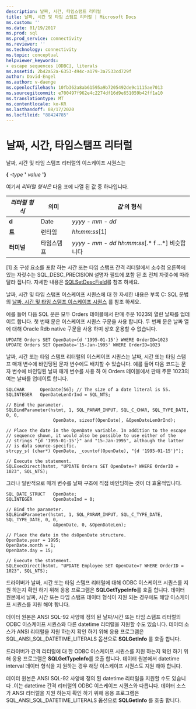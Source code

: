 ```yaml
---
description: 날짜, 시간, 타임스탬프 리터럴
title: 날짜, 시간 및 타임 스탬프 리터럴 | Microsoft Docs
ms.custom: ''
ms.date: 01/19/2017
ms.prod: sql
ms.prod_service: connectivity
ms.reviewer: ''
ms.technology: connectivity
ms.topic: conceptual
helpviewer_keywords:
- escape sequences [ODBC], literals
ms.assetid: 2b42a52a-6353-494c-a179-3a7533cd729f
author: David-Engel
ms.author: v-daenge
ms.openlocfilehash: 10fb362a8ab61595a9b7205492de9c1115ae7013
ms.sourcegitcommit: e700497f962e4c2274df16d9e651059b42ff1a10
ms.translationtype: MT
ms.contentlocale: ko-KR
ms.lasthandoff: 08/17/2020
ms.locfileid: "88424785"
---
```

# <a name="date-time-and-timestamp-literals"></a>날짜, 시간, 타임스탬프 리터럴
날짜, 시간 및 타임 스탬프 리터럴의 이스케이프 시퀀스는  
  
 **{**  _-type_ **'** _value_ **'}**  
  
 여기서 *리터럴 형식은* 다음 표에 나열 된 값 중 하나입니다.  
  
|*리터럴 형식*|의미|*값* 의 형식|  
|---------------------|-------------|-----------------------|  
|**d**|Date|*yyyy* - *mm* - *dd*|  
|**트**|런타임|*hh*:*mm*:*ss*[1]|  
|**터미널**|타임스탬프|*yyyy* - *mm* - *dd* *hh*:*mm*:*ss*[.* f ...*] 비슷합니다|  
  
 [1] 초 구성 요소를 포함 하는 시간 또는 타임 스탬프 간격 리터럴에서 소수점 오른쪽에 있는 자릿수는 SQL_DESC_PRECISION 설명자 필드에 포함 된 초 전체 자릿수에 따라 달라 집니다. 자세한 내용은 [SQLSetDescField](../../../odbc/reference/syntax/sqlsetdescfield-function.md)를 참조 하세요.  
  
 날짜, 시간 및 타임 스탬프 이스케이프 시퀀스에 대 한 자세한 내용은 부록 C: SQL 문법의 [날짜, 시간 및 타임 스탬프 이스케이프 시퀀스](../../../odbc/reference/appendixes/date-time-and-timestamp-escape-sequences.md) 를 참조 하세요.  
  
 예를 들어 다음 SQL 문은 모두 Orders 테이블에서 판매 주문 1023의 열린 날짜를 업데이트 합니다. 첫 번째 문은 이스케이프 시퀀스 구문을 사용 합니다. 두 번째 문은 날짜 열에 대해 Oracle Rdb native 구문을 사용 하며 상호 운용할 수 없습니다.  
  
```  
UPDATE Orders SET OpenDate={d '1995-01-15'} WHERE OrderID=1023  
UPDATE Orders SET OpenDate='15-Jan-1995' WHERE OrderID=1023  
```  
  
 날짜, 시간 또는 타임 스탬프 리터럴의 이스케이프 시퀀스는 날짜, 시간 또는 타임 스탬프 매개 변수에 바인딩된 문자 변수에도 배치할 수 있습니다. 예를 들어 다음 코드는 문자 변수에 바인딩된 날짜 매개 변수를 사용 하 여 Orders 테이블에서 판매 주문 1023의 여는 날짜를 업데이트 합니다.  
  
```  
SQLCHAR      OpenDate[56]; // The size of a date literal is 55.  
SQLINTEGER   OpenDateLenOrInd = SQL_NTS;  
  
// Bind the parameter.  
SQLBindParameter(hstmt, 1, SQL_PARAM_INPUT, SQL_C_CHAR, SQL_TYPE_DATE, 0, 0,  
                  OpenDate, sizeof(OpenDate), &OpenDateLenOrInd);  
  
// Place the date in the OpenDate variable. In addition to the escape  
// sequence shown, it would also be possible to use either of the  
// strings "{d '1995-01-15'}" and "15-Jan-1995", although the latter  
// is data source-specific.  
strcpy_s( (char*) OpenDate, _countof(OpenDate), "{d '1995-01-15'}");  
  
// Execute the statement.  
SQLExecDirect(hstmt, "UPDATE Orders SET OpenDate=? WHERE OrderID = 1023", SQL_NTS);  
```  
  
 그러나 일반적으로 매개 변수를 날짜 구조에 직접 바인딩하는 것이 더 효율적입니다.  
  
```  
SQL_DATE_STRUCT   OpenDate;  
SQLINTEGER        OpenDateInd = 0;  
  
// Bind the parameter.  
SQLBindParameter(hstmt, 1, SQL_PARAM_INPUT, SQL_C_TYPE_DATE, SQL_TYPE_DATE, 0, 0,  
                  &OpenDate, 0, &OpenDateLen);  
  
// Place the date in the dsOpenDate structure.  
OpenDate.year = 1995;  
OpenDate.month = 1;  
OpenDate.day = 15;  
  
// Execute the statement.  
SQLExecDirect(hstmt, "UPDATE Employee SET OpenDate=? WHERE OrderID = 1023", SQL_NTS);  
```  
  
 드라이버가 날짜, 시간 또는 타임 스탬프 리터럴에 대해 ODBC 이스케이프 시퀀스를 지원 하는지 확인 하기 위해 응용 프로그램은 **SQLGetTypeInfo**를 호출 합니다. 데이터 원본에서 날짜, 시간 또는 타임 스탬프 데이터 형식이 지원 되는 경우에도 해당 이스케이프 시퀀스를 지원 해야 합니다.  
  
 데이터 원본은 ANSI SQL-92 사양에 정의 된 날짜/시간 또는 타임 스탬프 리터럴의 ODBC 이스케이프 시퀀스와 다른 datetime 리터럴을 지원할 수도 있습니다. 데이터 소스가 ANSI 리터럴을 지원 하는지 확인 하기 위해 응용 프로그램은 SQL_ANSI_SQL_DATETIME_LITERALS 옵션으로 **SQLGetInfo** 를 호출 합니다.  
  
 드라이버가 간격 리터럴에 대 한 ODBC 이스케이프 시퀀스를 지원 하는지 확인 하기 위해 응용 프로그램은 **SQLGetTypeInfo**를 호출 합니다. 데이터 원본에서 datetime interval 데이터 형식을 지 원하는 경우 해당 이스케이프 시퀀스도 지원 해야 합니다.  
  
 데이터 원본은 ANSI SQL-92 사양에 정의 된 datetime 리터럴을 지원할 수도 있습니다 .이는 datetime 간격 리터럴의 ODBC 이스케이프 시퀀스와 다릅니다. 데이터 소스가 ANSI 리터럴을 지원 하는지 확인 하기 위해 응용 프로그램은 SQL_ANSI_SQL_DATETIME_LITERALS 옵션으로 **SQLGetInfo** 를 호출 합니다.
